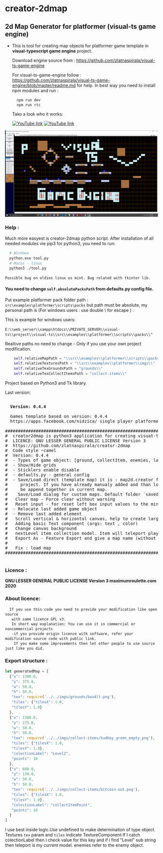 # creator-2dmap #
## 2d Map Generator for platformer (visual-ts game engine) ##

 - This is tool for creating map objects for platformer game template
   in <b>visual-typescript game engine</b> project.

   Download engine source from :
     https://github.com/zlatnaspirala/visual-ts-game-engine

   For visual-ts-game-engine follow :
   https://github.com/zlatnaspirala/visual-ts-game-engine/blob/master/readme.md
   for help. In best way you need to install npm modules and run :
   ```
     npm run dev
     npm run rtc
   ```
   
   Tako a look who it works: 
   
   [![YouTube link](https://i9.ytimg.com/vi/f2Ha_0lGj9o/mq3.jpg?sqp=CLjeqfcF&rs=AOn4CLClg6u40dP8qgdwsAWyDBJLABoCLw)](https://www.youtube.com/watch?v=Sm0LLR-iF8s&t=504s)
   [![YouTube link](https://i9.ytimg.com/vi/f2Ha_0lGj9o/mq3.jpg?sqp=CLjeqfcF&rs=AOn4CLClg6u40dP8qgdwsAWyDBJLABoCLw)](https://www.youtube.com/watch?v=f2Ha_0lGj9o&t=4s)



![visualTSTools](https://github.com/zlatnaspirala/creator-2dmap/blob/master/creator-2d-map.image.png)

### Help : ###

 Much more easyest is creator-2dmap python script.
 After installation of all needed modules vie pip3 for python3, you need to run:

```bash
  # Windows
  python.exe tool.py
  # Macos - linux
  python3 ./tool.py
```

``` Possible bug on oldies linux os mint. Bug related with tkinter lib. ```

 #### You need to change `self.absolutePacksPath` from defaults.py config file. ####
 Put example platformer pack folder path :
  `src\examples\platformer\scripts\packs`
  but path must be absolute, my personal path is (For windows users : use double \ for escape ) :

  This is example for windows users:

  `E:\\web_server\\xampp\htdocs\\PRIVATE_SERVER\\visual-ts\\project\\visual-ts\\src\\examples\\platformer\\scripts\\packs\\"`

Realtive paths no need to change - Only if you use your own project modification.

```python
    self.relativeMapPath = "\\src\\examples\\platformer\\scripts\\packs\\"
    self.relativeTexturesPath = "\\src\\examples\\platformer\\imgs\\"
    self.relativeTexGroundsPath = "grounds\\"
    self.relativeTexCollectItemsPath = "collect-items\\"
```

Project based on Python3 and Tk library.


Last version:

<pre>

  <b>Version: 0.4.4</b>

  Games template based on version: 0.4.4
  https://apps.facebook.com/nidzica/ single player platformer solution.

#################################################################################
#  creator2dmap is python3 application for creating visuat-ts game engine 2d maps
#  LICENCE: GNU LESSER GENERAL PUBLIC LICENSE Version 3
#  https://github.com/zlatnaspirala/creator-2dmap
#  Code style ~camel
#  Version: 0.4.4
#  - Types of game object: [ground, collectItem, enemies, labels]
#  - Show/Hide grids
#  - Sticklers enable disable
#  - defaults.py - general config
#  - Save/Load direct (template map) it is : map2d.creator file in the root of
#     project. If you have already manualy added and than load default map it will
#     be append together in current map.
#    Save/Load dialog for custom maps. Default folder `saved-maps/`
#   Clear map - Force clear without warning
#   Reset input - for reset left box input values to the minimum.
#  - Relocate last added game object
#  - Remove last added element
#   Scroll vertical & horizontal canvas, help to create large maps.
#   Adding basic Text component (args: text , color)
#   Change canvas background
#   nextLevel item collection model. Item will teleport player to the next level/map
#   Export As - Feature Export and give a map name (without `.ts`)
#
#   Fix : load map
#################################################################################

</pre>

### Licence : ###
<b>
  GNU LESSER GENERAL PUBLIC LICENSE Version 3
  maximumroulette.com 2020
</b>

### About licence: ###

```
  If you use this code you need to provide your modification like open source
   with same licence GPL v3.
   In short way explanation: You can use it in commercial or noncommercial projects
   -if you provide origin licence with software, refer your modification source code with public link.
    If you make some improvements then let other people to use source just like you did.
```

### Export structure : ###

```javascript
let generatedMap = [
  {"x": 1300.0,
   "y": 375.0,
   "w": 50.0,
   "h": 50.0,
   "tex": require('../../imgs/grounds/boxAlt.png'),
   "tiles": {"tilesX": 1.0,
   "tilesY": 1.0}
  },
  {"x": 1300.0,
   "y": 275.0,
   "w": 50.0,
   "h": 50.0,
   "tex": require('../../imgs/collect-items/hudKey_green_empty.png'),
   "tiles": {"tilesX": 1.0,
   "tilesY": 1.0},
   "colectionLabel": "Level2",
   "points": 10
  },
  {"x": 600.0,
   "y": 130.0,
   "w": 50.0,
   "h": 50.0,
   "tex": require('../../imgs/collect-items/bitcoin-out.png'),
   "tiles": {"tilesX": 1.0,
   "tilesY": 1.0},
   "colectionLabel": "collectItemPoint",
   "points": 10
  }
]
```

I use best inside logic.Use undefined to make determination of type object.
Textures `tex` param and `tiles` indicate TextureComponent
If I catch colectionLabel then i check value for this key and if i find
"Level" sub string then teleport is my current model.
enemies refer to the enemy object.

